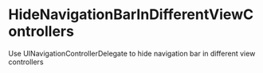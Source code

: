 # HideNavigationBarInDifferentViewControllers
Use UINavigationControllerDelegate to hide navigation bar in different view controllers

